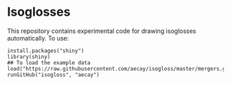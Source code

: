 # Isoglosses

This repository contains experimental code for drawing isoglosses
automatically.  To use:

```
install.packages("shiny")
library(shiny)
## To load the example data
load("https://raw.githubusercontent.com/aecay/isogloss/master/mergers.geo2.Rdata")
runGitHub("isogloss", "aecay")
```
